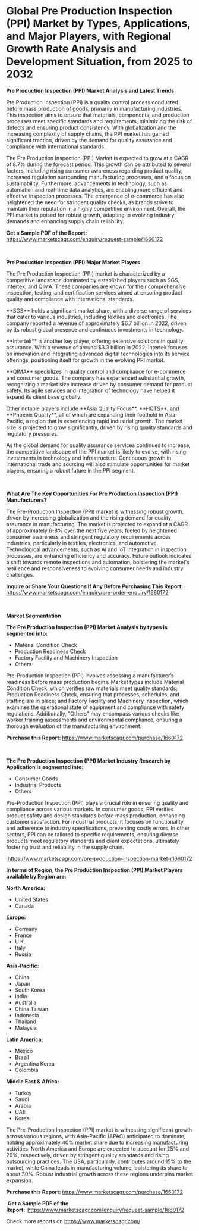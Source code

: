 <p><h1>Global Pre Production Inspection (PPI) Market by Types, Applications, and Major Players, with Regional Growth Rate Analysis and Development Situation, from 2025 to 2032</h1></p><p><strong>Pre Production Inspection (PPI) Market Analysis and Latest Trends</strong></p>
<p><p>Pre Production Inspection (PPI) is a quality control process conducted before mass production of goods, primarily in manufacturing industries. This inspection aims to ensure that materials, components, and production processes meet specific standards and requirements, minimizing the risk of defects and ensuring product consistency. With globalization and the increasing complexity of supply chains, the PPI market has gained significant traction, driven by the demand for quality assurance and compliance with international standards.</p><p>The Pre Production Inspection (PPI) Market is expected to grow at a CAGR of 8.7% during the forecast period. This growth can be attributed to several factors, including rising consumer awareness regarding product quality, increased regulation surrounding manufacturing processes, and a focus on sustainability. Furthermore, advancements in technology, such as automation and real-time data analytics, are enabling more efficient and effective inspection processes. The emergence of e-commerce has also heightened the need for stringent quality checks, as brands strive to maintain their reputation in a highly competitive environment. Overall, the PPI market is poised for robust growth, adapting to evolving industry demands and enhancing supply chain reliability.</p></p>
<p><strong>Get a Sample PDF of the Report:&nbsp;</strong> <a href="https://www.marketscagr.com/enquiry/request-sample/1660172?utm_campaign=3440&utm_medium=2&utm_source=Github&utm_content=ia&utm_term=29032025&utm_id=pre-production-inspection-ppi">https://www.marketscagr.com/enquiry/request-sample/1660172</a></p>
<p>&nbsp;</p>
<p><strong>Pre Production Inspection (PPI) Major Market Players</strong></p>
<p><p>The Pre Production Inspection (PPI) market is characterized by a competitive landscape dominated by established players such as SGS, Intertek, and QIMA. These companies are known for their comprehensive inspection, testing, and certification services aimed at ensuring product quality and compliance with international standards.</p><p>**SGS** holds a significant market share, with a diverse range of services that cater to various industries, including textiles and electronics. The company reported a revenue of approximately $6.7 billion in 2022, driven by its robust global presence and continuous investments in technology.</p><p>**Intertek** is another key player, offering extensive solutions in quality assurance. With a revenue of around $3.3 billion in 2022, Intertek focuses on innovation and integrating advanced digital technologies into its service offerings, positioning itself for growth in the evolving PPI market.</p><p>**QIMA** specializes in quality control and compliance for e-commerce and consumer goods. The company has experienced substantial growth, recognizing a market size increase driven by consumer demand for product safety. Its agile services and integration of technology have helped it expand its client base globally.</p><p>Other notable players include **Asia Quality Focus**, **HQTS**, and **Phoenix Quality**, all of which are expanding their foothold in Asia-Pacific, a region that is experiencing rapid industrial growth. The market size is projected to grow significantly, driven by rising quality standards and regulatory pressures.</p><p>As the global demand for quality assurance services continues to increase, the competitive landscape of the PPI market is likely to evolve, with rising investments in technology and infrastructure. Continuous growth in international trade and sourcing will also stimulate opportunities for market players, ensuring a robust future in the PPI segment.</p></p>
<p>&nbsp;</p>
<p><strong>What Are The Key Opportunities For Pre Production Inspection (PPI) Manufacturers?</strong></p>
<p><p>The Pre-Production Inspection (PPI) market is witnessing robust growth, driven by increasing globalization and the rising demand for quality assurance in manufacturing. The market is projected to expand at a CAGR of approximately 6-8% over the next five years, fueled by heightened consumer awareness and stringent regulatory requirements across industries, particularly in textiles, electronics, and automotive. Technological advancements, such as AI and IoT integration in inspection processes, are enhancing efficiency and accuracy. Future outlook indicates a shift towards remote inspections and automation, bolstering the market's resilience and responsiveness to evolving consumer needs and industry challenges.</p></p>
<p><strong>Inquire or Share Your Questions If Any Before Purchasing This Report:</strong> <a href="https://www.marketscagr.com/enquiry/pre-order-enquiry/1660172?utm_campaign=3440&utm_medium=2&utm_source=Github&utm_content=ia&utm_term=29032025&utm_id=pre-production-inspection-ppi">https://www.marketscagr.com/enquiry/pre-order-enquiry/1660172</a></p>
<p>&nbsp;</p>
<p><strong>Market Segmentation</strong></p>
<p><strong>The Pre Production Inspection (PPI) Market Analysis by types is segmented into:</strong></p>
<p><ul><li>Material Condition Check</li><li>Production Readiness Check</li><li>Factory Facility and Machinery Inspection</li><li>Others</li></ul></p>
<p><p>Pre-Production Inspection (PPI) involves assessing a manufacturer’s readiness before mass production begins. Market types include Material Condition Check, which verifies raw materials meet quality standards; Production Readiness Check, ensuring that processes, schedules, and staffing are in place; and Factory Facility and Machinery Inspection, which examines the operational state of equipment and compliance with safety regulations. Additionally, "Others" may encompass various checks like worker training assessments and environmental compliance, ensuring a thorough evaluation of the manufacturing environment.</p></p>
<p><strong>Purchase this Report:&nbsp;</strong><a href="https://www.marketscagr.com/purchase/1660172?utm_campaign=3440&utm_medium=2&utm_source=Github&utm_content=ia&utm_term=29032025&utm_id=pre-production-inspection-ppi">https://www.marketscagr.com/purchase/1660172</a></p>
<p>&nbsp;</p>
<p><strong>The Pre Production Inspection (PPI) Market Industry Research by Application is segmented into:</strong></p>
<p><ul><li>Consumer Goods</li><li>Industrial Products</li><li>Others</li></ul></p>
<p><p>Pre-Production Inspection (PPI) plays a crucial role in ensuring quality and compliance across various markets. In consumer goods, PPI verifies product safety and design standards before mass production, enhancing customer satisfaction. For industrial products, it focuses on functionality and adherence to industry specifications, preventing costly errors. In other sectors, PPI can be tailored to specific requirements, ensuring diverse products meet regulatory standards and client expectations, ultimately fostering trust and reliability in the supply chain.</p></p>
<p><a href="https://www.marketscagr.com/pre-production-inspection-market-r1660172?utm_campaign=3440&utm_medium=2&utm_source=Github&utm_content=ia&utm_term=29032025&utm_id=pre-production-inspection-ppi">&nbsp;https://www.marketscagr.com/pre-production-inspection-market-r1660172</a></p>
<p><strong>In terms of Region, the Pre Production Inspection (PPI) Market Players available by Region are:</strong></p>
<p>
    <p> <strong> North America: </strong>
        <ul>
            <li>United States</li>
            <li>Canada</li>
        </ul>
        </p> 
    <p> <strong> Europe: </strong>
        <ul>
            <li>Germany</li>
            <li>France</li>
            <li>U.K.</li>
            <li>Italy</li>
            <li>Russia</li>
        </ul>
        </p> 
    <p> <strong> Asia-Pacific: </strong>
        <ul>
            <li>China</li>
            <li>Japan</li>
            <li>South Korea</li>
            <li>India</li>
            <li>Australia</li>
            <li>China Taiwan</li>
            <li>Indonesia</li>
            <li>Thailand</li>
            <li>Malaysia</li>
        </ul>
        </p> 
    <p> <strong> Latin America: </strong>
        <ul>
            <li>Mexico</li>
            <li>Brazil</li>
            <li>Argentina Korea</li>
            <li>Colombia</li>
        </ul>
        </p> 
    <p> <strong> Middle East & Africa: </strong>
        <ul>
            <li>Turkey</li>
            <li>Saudi</li>
            <li>Arabia</li>
            <li>UAE</li>
            <li>Korea</li>
        </ul>
    </p>
    </p>
<p><p>The Pre-Production Inspection (PPI) market is witnessing significant growth across various regions, with Asia-Pacific (APAC) anticipated to dominate, holding approximately 40% market share due to increasing manufacturing activities. North America and Europe are expected to account for 25% and 20%, respectively, driven by stringent quality standards and rising outsourcing practices. The USA, particularly, contributes around 15% to the market, while China leads in manufacturing volume, bolstering its share to about 30%. Robust industrial growth across these regions underpins market expansion.</p></p>
<p><strong>Purchase this Report: </strong><a href="https://www.marketscagr.com/purchase/1660172?utm_campaign=3440&utm_medium=2&utm_source=Github&utm_content=ia&utm_term=29032025&utm_id=pre-production-inspection-ppi">https://www.marketscagr.com/purchase/1660172</a></p>
<p>&nbsp;<strong>Get a Sample PDF of the Report:&nbsp;&nbsp;</strong><a href="https://www.marketscagr.com/enquiry/request-sample/1660172?utm_campaign=3440&utm_medium=2&utm_source=Github&utm_content=ia&utm_term=29032025&utm_id=pre-production-inspection-ppi">https://www.marketscagr.com/enquiry/request-sample/1660172</a></p>
<p><strong></strong></p>
<p>Check more reports on <a href="https://www.marketscagr.com/?utm_campaign=3440&utm_medium=2&utm_source=Github&utm_content=ia&utm_term=29032025&utm_id=pre-production-inspection-ppi">https://www.marketscagr.com/</a></p>